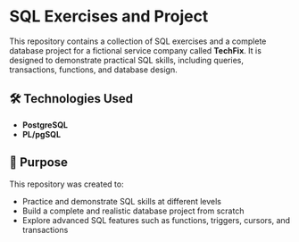 # SQL Exercises and Project

This repository contains a collection of SQL exercises and a complete database project for a fictional service company called **TechFix**. It is designed to demonstrate practical SQL skills, including queries, transactions, functions, and database design.

## 🛠️ Technologies Used
- **PostgreSQL**
- **PL/pgSQL**

## 🎯 Purpose
This repository was created to:
- Practice and demonstrate SQL skills at different levels
- Build a complete and realistic database project from scratch
- Explore advanced SQL features such as functions, triggers, cursors, and transactions
